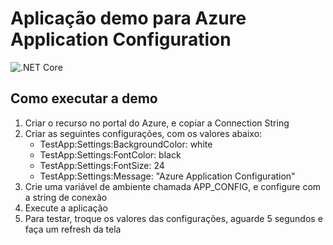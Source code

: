 # Aplicação demo para Azure Application Configuration

![.NET Core](https://github.com/carlosforti/app-config-demo/workflows/.NET%20Core/badge.svg?branch=master)

## Como executar a demo

 1. Criar o recurso no portal do Azure, e copiar a Connection String
 2. Criar as seguintes configurações, com os valores abaixo:
    * TestApp:Settings:BackgroundColor: white
    * TestApp:Settings:FontColor: black
    * TestApp:Settings:FontSize: 24
    * TestApp:Settings:Message: "Azure Application Configuration"
 3. Crie uma variável de ambiente chamada APP_CONFIG, e configure com a string de conexão
 4. Execute a aplicação
 5. Para testar, troque os valores das configurações, aguarde 5 segundos e faça um refresh da tela
